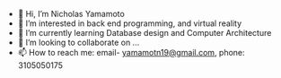 - 👋 Hi, I’m Nicholas Yamamoto
- 👀 I’m interested in back end programming, and virtual reality
- 🌱 I’m currently learning Database design and Computer Architecture 
- 💞️ I’m looking to collaborate on ...
- 📫 How to reach me: email- yamamotn19@gmail.com, phone: 3105050175


<!---
nyamamoto19/nyamamoto19 is a ✨ special ✨ repository because its `README.md` (this file) appears on your GitHub profile.
You can click the Preview link to take a look at your changes.
--->

